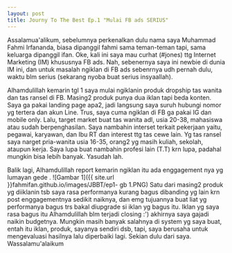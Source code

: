 ```yaml
---
layout: post
title: Journy To The Best Ep.1 "Mulai FB ads SERIUS"
---
```


Assalamua'alikum, sebelumnya perkenalkan dulu nama saya Muhammad Fahmi Irfananda, biasa dipanggil fahmi sama teman-teman tapi, sama keluarga dipanggil ifan. Oke, kali ini saya mau curhat (#jones) ttg Internet Marketing (IM) khususnya FB ads. Nah, sebenernya saya ini newbie di dunia IM ini, dan untuk masalah ngiklan di FB ads sebenrnya udh pernah dulu, waktu blm serius (sekarang nyoba buat serius insyaallah). 

Alhamdulillah kemarin tgl 1 saya mulai ngiklanin produk dropship tas wanita dan tas ransel di FB. Masing2 produk punya dua iklan tapi beda konten. Saya ga pakai landing page apa2, jadi langsung saya suruh hubungi nomor yg tertera dan akun Line. Trus, saya cuma ngiklan di FB ga pakai IG dan mobile only. Lalu, target market buat tas wanita adl, usia 20-38, mahasiswa atau sudah berpenghasilan. Saya nambahin interset terkait pekerjaan yaitu, pegawai, karyawan, dan Ibu RT dan interest ttg tas cewe lain. Yg tas ransel saya narget pria-wanita usia 16-35, orang2 yg masih kuliah, sekolah, ataupun kerja. Saya lupa buat nambahin profesi lain (T.T) krn lupa, padahal mungkin bisa lebih banyak. Yasudah lah.

Balik lagi, Alhamdulillah report kemarin ngiklan itu ada enggagement nya yg lumayan gede .
![Gambar 1]({{ site.url }}fahmifan.github.io/images/JBBT/ep1- gb 1.PNG)
Satu dari masing2 produk yg diiklanin tsb saya rasa performanya kurang bagus dibanding yg lain krn post enggagementnya sedikit naiknya, dan emg tujuannya buat liat yg performanya bagus trs bakal diupgrade si iklan yg bagus itu. Iklan yg saya rasa bagus itu Alhamdulillah blm terjadi closing :') akhirnya saya gajadi naikin budgetnya. Mungkin masih banyak salahnya di system yg saya buat, entah itu iklan, produk, sayanya sendiri dsb, tapi, saya berusaha untuk mengevaluasi hasilnya lalu diperbaiki lagi. Sekian dulu dari saya.
Wassalamu'alaikum
